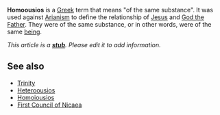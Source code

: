 **Homoousios** is a [Greek](Greek "Greek") term that means "of the
same substance". It was used against
[Arianism](Arianism "Arianism") to define the relationship of
[Jesus](Jesus "Jesus") and
[God the Father](God_the_Father "God the Father"). They were of the
same substance, or in other words, were of the same
[being](Being "Being").

*This article is a **[stub](http://www.theopedia.com/Category:Theopedia_stubs "Category:Theopedia stubs")**. Please edit it to add information.*
## See also

-   [Trinity](Trinity "Trinity")
-   [Heteroousios](Heteroousios "Heteroousios")
-   [Homoiousios](Homoiousios "Homoiousios")
-   [First Council of Nicaea](First_Council_of_Nicaea "First Council of Nicaea")



